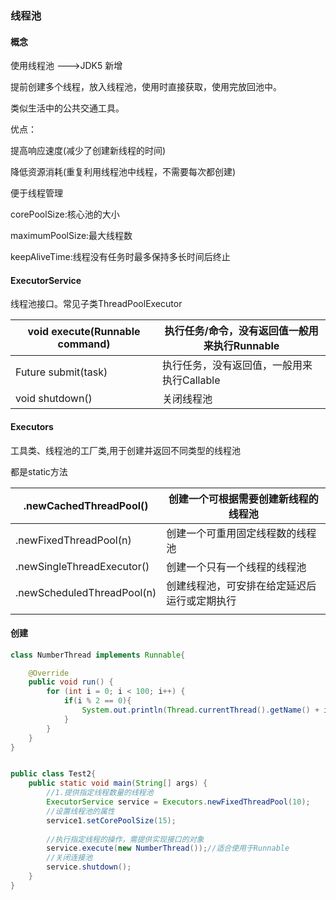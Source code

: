 ### 线程池

#### 概念

使用线程池 --->JDK5 新增

提前创建多个线程，放入线程池，使用时直接获取，使用完放回池中。

类似生活中的公共交通工具。



优点：

提高响应速度(减少了创建新线程的时间)

降低资源消耗(重复利用线程池中线程，不需要每次都创建)

便于线程管理

corePoolSize:核心池的大小	

maximumPoolSize:最大线程数	

keepAliveTime:线程没有任务时最多保持多长时间后终止



#### ExecutorService

线程池接口。常见子类ThreadPoolExecutor

| void execute(Runnable command) | 执行任务/命令，没有返回值一般用来执行Runnable |
| ------------------------------ | --------------------------------------------- |
| <T>Future<T> submit(task)      | 执行任务，没有返回值，一般用来执行Callable    |
| void shutdown()                | 关闭线程池                                    |





#### Executors

工具类、线程池的工厂类,用于创建并返回不同类型的线程池

都是static方法

| .newCachedThreadPool()     | 创建一个可根据需要创建新线程的线程池         |
| -------------------------- | -------------------------------------------- |
| .newFixedThreadPool(n)     | 创建一个可重用固定线程数的线程池             |
| .newSingleThreadExecutor() | 创建一个只有一个线程的线程池                 |
| .newScheduledThreadPool(n) | 创建线程池，可安排在给定延迟后运行或定期执行 |
|                            |                                              |



#### 创建

```java
class NumberThread implements Runnable{

    @Override
    public void run() {
        for (int i = 0; i < 100; i++) {
            if(i % 2 == 0){
                System.out.println(Thread.currentThread().getName() + i);
            }
        }
    }
}


public class Test2{
    public static void main(String[] args) {
        //1.提供指定线程数量的线程池
        ExecutorService service = Executors.newFixedThreadPool(10);
        //设置线程池的属性
        service1.setCorePoolSize(15);
        
        //执行指定线程的操作，需提供实现接口的对象
        service.execute(new NumberThread());//适合使用于Runnable
        //关闭连接池
        service.shutdown();
    }
}
```
